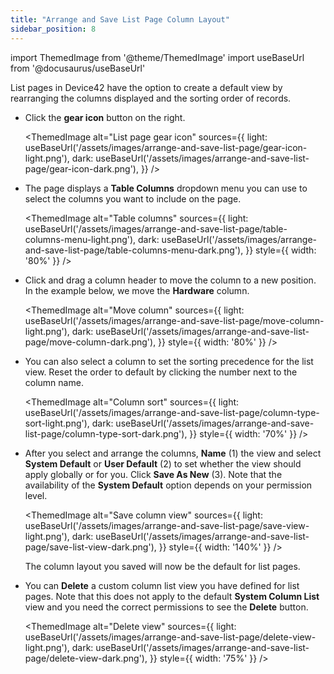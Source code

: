 ```yaml
---
title: "Arrange and Save List Page Column Layout"
sidebar_position: 8
---
```


import ThemedImage from '@theme/ThemedImage'
import useBaseUrl from '@docusaurus/useBaseUrl'

List pages in Device42 have the option to create a default view by rearranging the columns displayed and the sorting order of records.

- Click the **gear icon** button on the right.

    <ThemedImage
    alt="List page gear icon"
    sources={{
        light: useBaseUrl('/assets/images/arrange-and-save-list-page/gear-icon-light.png'),
        dark: useBaseUrl('/assets/images/arrange-and-save-list-page/gear-icon-dark.png'),
    }}
    />

- The page displays a **Table Columns** dropdown menu you can use to select the columns you want to include on the page.

    <ThemedImage
    alt="Table columns"
    sources={{
        light: useBaseUrl('/assets/images/arrange-and-save-list-page/table-columns-menu-light.png'),
        dark: useBaseUrl('/assets/images/arrange-and-save-list-page/table-columns-menu-dark.png'),
    }}
    style={{ width: '80%' }} 
    />

- Click and drag a column header to move the column to a new position. In the example below, we move the **Hardware** column.

    <ThemedImage
    alt="Move column"
    sources={{
        light: useBaseUrl('/assets/images/arrange-and-save-list-page/move-column-light.png'),
        dark: useBaseUrl('/assets/images/arrange-and-save-list-page/move-column-dark.png'),
    }}
    style={{ width: '80%' }} 
    />

- You can also select a column to set the sorting precedence for the list view. Reset the order to default by clicking the number next to the column name.

    <ThemedImage
    alt="Column sort"
    sources={{
        light: useBaseUrl('/assets/images/arrange-and-save-list-page/column-type-sort-light.png'),
        dark: useBaseUrl('/assets/images/arrange-and-save-list-page/column-type-sort-dark.png'),
    }}
    style={{ width: '70%' }} 
    />

- After you select and arrange the columns, **Name** (1) the view and select **System Default** or **User Default** (2) to set whether the view should apply globally or for you. Click **Save As New** (3). Note that the availability of the **System Default** option depends on your permission level. 

    <ThemedImage
    alt="Save column view"
    sources={{
        light: useBaseUrl('/assets/images/arrange-and-save-list-page/save-view-light.png'),
        dark: useBaseUrl('/assets/images/arrange-and-save-list-page/save-list-view-dark.png'),
    }}
    style={{ width: '140%' }} 
    />

    The column layout you saved will now be the default for list pages.

- You can **Delete** a custom column list view you have defined for list pages. Note that this does not apply to the default **System Column List** view and you need the correct permissions to see the **Delete** button.

    <ThemedImage
    alt="Delete view"
    sources={{
        light: useBaseUrl('/assets/images/arrange-and-save-list-page/delete-view-light.png'),
        dark: useBaseUrl('/assets/images/arrange-and-save-list-page/delete-view-dark.png'),
    }}
    style={{ width: '75%' }} 
    />